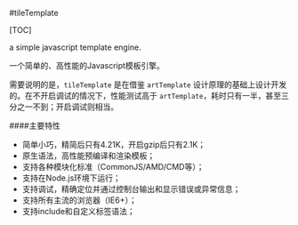 #tileTemplate 

[TOC]

a simple javascript template engine.

一个简单的、高性能的Javascript模板引擎。

需要说明的是，`tileTemplate` 是在借鉴 `artTemplate` 设计原理的基础上设计开发的。在不开启调试的情况下，性能测试高于 `artTemplate`，耗时只有一半，甚至三分之一不到；开启调试则相当。

####主要特性

- 简单小巧，精简后只有4.21K，开启gzip后只有2.1K；
- 原生语法，高性能预编译和渲染模板；
- 支持各种模块化标准（CommonJS/AMD/CMD等）；
- 支持在Node.js环境下运行；
- 支持调试，精确定位并通过控制台输出和显示错误或异常信息；
- 支持所有主流的浏览器（IE6+）；
- 支持include和自定义标签语法；